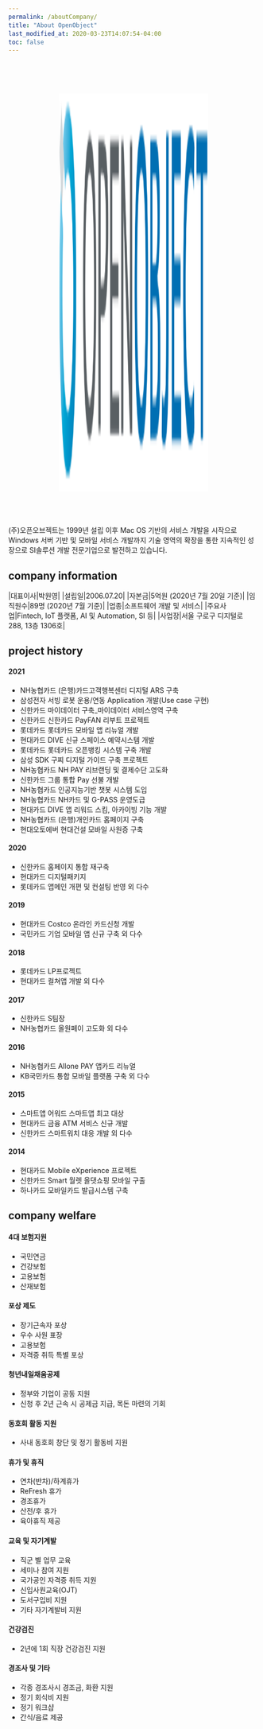```yaml
---
permalink: /aboutCompany/
title: "About OpenObject"
last_modified_at: 2020-03-23T14:07:54-04:00
toc: false
---
```


<br/><br/><br/>
<center><img src="/assets/images/about/openobject-log.png" width="300" height="800"/></center>
<br/><br/><br/>


(주)오픈오브젝트는 1999년 설립 이후 Mac OS 기반의 서비스 개발을 시작으로 Windows 서버 기반 및 모바일 서비스 개발까지
기술 영역의 확장을 통한 지속적인 성장으로 SI솔루션 개발 전문기업으로 발전하고 있습니다.


## company information

|대표이사|박원영|
|설립일|2006.07.20|
|자본금|5억원 (2020년 7월 20일 기준)|
|임직원수|89명 (2020년 7월 기준)|
|업종|소프트웨어 개발 및 서비스|
|주요사업|Fintech, IoT 플랫폼, AI 및 Automation, SI 등|
|사업장|서울 구로구 디지털로 288, 13층 1306호|


## project history

#### 2021

- NH농협카드 (은행)카드고객행복센터 디지털 ARS 구축
- 삼성전자 서빙 로봇 운용/연동 Application 개발(Use case 구현)
- 신한카드 마이데이터 구축_마이데이터 서비스영역 구축
- 신한카드 신한카드 PayFAN 리부트 프로젝트
- 롯데카드 롯데카드 모바일 앱 리뉴얼 개발
- 현대카드 DIVE 신규 스페이스 예약시스템 개발
- 롯데카드 롯데카드 오픈뱅킹 시스템 구축 개발
- 삼성 SDK 구찌 디지털 가이드 구축 프로젝트
- NH농협카드 NH PAY 리브랜딩 및 결제수단 고도화
- 신한카드 그룹 통합 Pay 선불 개발
- NH농협카드 인공지능기반 챗봇 시스템 도입
- NH농협카드 NH카드 및 G-PASS 운영도급
- 현대카드 DIVE 앱 리워드 스킴, 아카이빙 기능 개발
- NH농협카드 (은행)개인카드 홈페이지 구축
- 현대오토에버 현대건설 모바일 사원증 구축

#### 2020

- 신한카드 홈페이지 통합 재구축
- 현대카드 디지털패키지
- 롯데카드 앱메인 개편 및 컨설팅 반영 외 다수

#### 2019

- 현대카드 Costco 온라인 카드신청 개발
- 국민카드 기업 모바일 앱 신규 구축 외 다수

#### 2018

- 롯데카드 LP프로젝트
- 현대카드 컬쳐앱 개발 외 다수

#### 2017

- 신한카드 S팀장
- NH농협카드 올원페이 고도화 외 다수

#### 2016

- NH농협카드 Allone PAY 앱카드 리뉴얼
- KB국민카드 통합 모바일 플랫폼 구축 외 다수

#### 2015

- 스마트앱 어워드 스마트앱 최고 대상
- 현대카드 금융 ATM 서비스 신규 개발
- 신한카드 스마트워치 대응 개발 외 다수

#### 2014

- 현대카드 Mobile eXperience 프로젝트
- 신한카드 Smart 월렛 올댓쇼핑 모바일 구출
- 하나카드 모바일카드 발급시스템 구축


## company welfare

#### 4대 보험지원
- 국민연금
- 건강보험
- 고용보험
- 산재보험


#### 포상 제도
- 장기근속자 포상
- 우수 사원 표장
- 고용보험
- 자격증 취득 특별 포상


#### 청년내일채움공제
- 정부와 기업이 공동 지원
- 신청 후 2년 근속 시 공제금 지급, 목돈 마련의 기회


#### 동호회 활동 지원
- 사내 동호회 창단 및 정기 활동비 지원


#### 휴가 및 휴직
- 연차(반차)/하계휴가
- ReFresh 휴가
- 경조휴가
- 산전/후 휴가
- 육아휴직 제공


#### 교육 및 자기계발
- 직군 별 업무 교육
- 세미나 참여 지원
- 국가공인 자격증 취득 지원
- 신입사원교육(OJT)
- 도서구입비 지원
- 기타 자기계발비 지원


#### 건강검진
- 2년에 1회 직장 건강검진 지원


#### 경조사 및 기타
- 각종 경조사시 경조금, 화환 지원
- 정기 회식비 지원
- 정기 워크샵
- 간식/음료 제공












